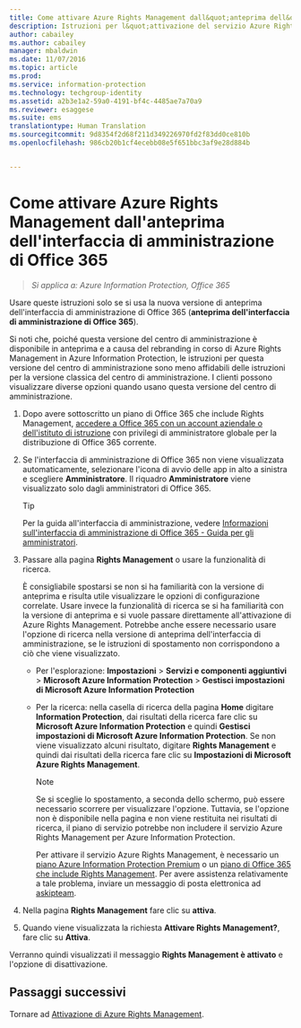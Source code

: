 ```yaml
---
title: Come attivare Azure Rights Management dall&quot;anteprima dell&quot;interfaccia di amministrazione di Office 365 | Azure Information Protection
description: Istruzioni per l&quot;attivazione del servizio Azure Rights Management quando si usa la nuova versione di anteprima dell&quot;interfaccia di amministrazione di Office 365 (anteprima dell&quot;interfaccia di amministrazione di Office 365).
author: cabailey
ms.author: cabailey
manager: mbaldwin
ms.date: 11/07/2016
ms.topic: article
ms.prod: 
ms.service: information-protection
ms.technology: techgroup-identity
ms.assetid: a2b3e1a2-59a0-4191-bf4c-4485ae7a70a9
ms.reviewer: esaggese
ms.suite: ems
translationtype: Human Translation
ms.sourcegitcommit: 9d8354f2d68f211d349226970fd2f83dd0ce810b
ms.openlocfilehash: 986cb20b1cf4ecebb08e5f651bbc3af9e28d884b


---
```


# <a name="how-to-activate-azure-rights-management-from-the-office-365-admin-center-preview"></a>Come attivare Azure Rights Management dall'anteprima dell'interfaccia di amministrazione di Office 365

>*Si applica a: Azure Information Protection, Office 365*


Usare queste istruzioni solo se si usa la nuova versione di anteprima dell'interfaccia di amministrazione di Office 365 (**anteprima dell'interfaccia di amministrazione di Office 365**).

Si noti che, poiché questa versione del centro di amministrazione è disponibile in anteprima e a causa del rebranding in corso di Azure Rights Management in Azure Information Protection, le istruzioni per questa versione del centro di amministrazione sono meno affidabili delle istruzioni per la versione classica del centro di amministrazione. I clienti possono visualizzare diverse opzioni quando usano questa versione del centro di amministrazione.

1. Dopo avere sottoscritto un piano di Office 365 che include Rights Management, [accedere a Office 365 con un account aziendale o dell'istituto di istruzione](https://portal.office.com/) con privilegi di amministratore globale per la distribuzione di Office 365 corrente.

2. Se l'interfaccia di amministrazione di Office 365 non viene visualizzata automaticamente, selezionare l'icona di avvio delle app in alto a sinistra e scegliere **Amministratore**. Il riquadro **Amministratore** viene visualizzato solo dagli amministratori di Office 365.

    > [!TIP]
    > Per la guida all'interfaccia di amministrazione, vedere [Informazioni sull'interfaccia di amministrazione di Office 365 - Guida per gli amministratori](https://support.office.com/article/About-the-Office-365-admin-center-Admin-Help-58537702-d421-4d02-8141-e128e3703547).

3. Passare alla pagina **Rights Management** o usare la funzionalità di ricerca.

    È consigliabile spostarsi se non si ha familiarità con la versione di anteprima e risulta utile visualizzare le opzioni di configurazione correlate. Usare invece la funzionalità di ricerca se si ha familiarità con la versione di anteprima e si vuole passare direttamente all'attivazione di Azure Rights Management. Potrebbe anche essere necessario usare l'opzione di ricerca nella versione di anteprima dell'interfaccia di amministrazione, se le istruzioni di spostamento non corrispondono a ciò che viene visualizzato.

    - Per l'esplorazione: **Impostazioni** > **Servizi e componenti aggiuntivi** > **Microsoft Azure Information Protection** > **Gestisci impostazioni di Microsoft Azure Information Protection**

    - Per la ricerca: nella casella di ricerca della pagina **Home** digitare **Information Protection**, dai risultati della ricerca fare clic su **Microsoft Azure Information Protection** e quindi **Gestisci impostazioni di Microsoft Azure Information Protection**. Se non viene visualizzato alcuni risultato, digitare **Rights Management** e quindi dai risultati della ricerca fare clic su **Impostazioni di Microsoft Azure Rights Management**.

        > [!NOTE]
        >Se si sceglie lo spostamento, a seconda dello schermo, può essere necessario scorrere per visualizzare l'opzione. Tuttavia, se l'opzione non è disponibile nella pagina e non viene restituita nei risultati di ricerca, il piano di servizio potrebbe non includere il servizio Azure Rights Management per Azure Information Protection.
        >
        >Per attivare il servizio Azure Rights Management, è necessario un [piano Azure Information Protection Premium](https://www.microsoft.com/en-us/cloud-platform/azure-information-protection-pricing) o un [piano di Office 365 che include Rights Management](http://download.microsoft.com/download/E/C/F/ECF42E71-4EC0-48FF-AA00-577AC14D5B5C/Azure_Information_Protection_licensing_datasheet_EN-US.pdf). Per avere assistenza relativamente a tale problema, inviare un messaggio di posta elettronica ad [askipteam](mailto:askipteam?subject=I%20cannot%20activate%20RMS).

4. Nella pagina **Rights Management** fare clic su **attiva**.

5. Quando viene visualizzata la richiesta **Attivare Rights Management?**, fare clic su **Attiva**.

Verranno quindi visualizzati il messaggio **Rights Management è attivato** e l'opzione di disattivazione.


## <a name="next-steps"></a>Passaggi successivi
Tornare ad [Attivazione di Azure Rights Management](activate-service.md).




<!--HONumber=Nov16_HO2-->


